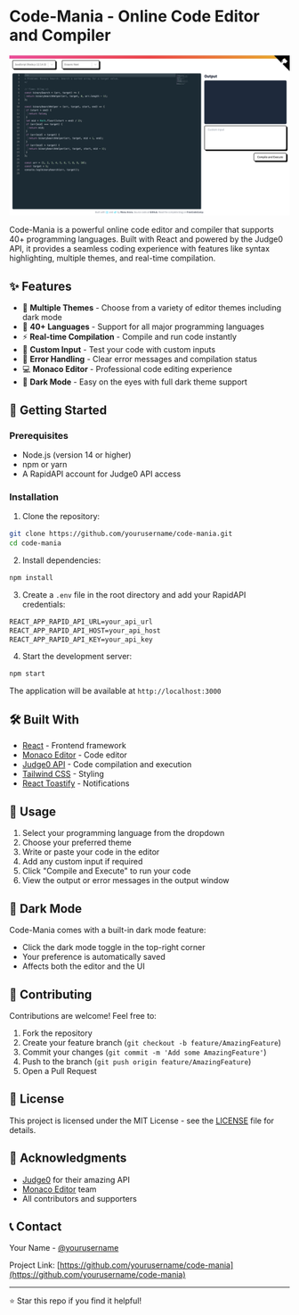# Code-Mania - Online Code Editor and Compiler

![Code-Mania](demo.png)

Code-Mania is a powerful online code editor and compiler that supports 40+ programming languages. Built with React and powered by the Judge0 API, it provides a seamless coding experience with features like syntax highlighting, multiple themes, and real-time compilation.

## ✨ Features

- 🎨 **Multiple Themes** - Choose from a variety of editor themes including dark mode
- 🌈 **40+ Languages** - Support for all major programming languages
- ⚡ **Real-time Compilation** - Compile and run code instantly
- 📝 **Custom Input** - Test your code with custom inputs
- 🎯 **Error Handling** - Clear error messages and compilation status
- 💻 **Monaco Editor** - Professional code editing experience
- 🌙 **Dark Mode** - Easy on the eyes with full dark theme support

## 🚀 Getting Started

### Prerequisites

- Node.js (version 14 or higher)
- npm or yarn
- A RapidAPI account for Judge0 API access

### Installation

1. Clone the repository:
```bash
git clone https://github.com/yourusername/code-mania.git
cd code-mania
```

2. Install dependencies:
```bash
npm install
```

3. Create a `.env` file in the root directory and add your RapidAPI credentials:
```env
REACT_APP_RAPID_API_URL=your_api_url
REACT_APP_RAPID_API_HOST=your_api_host
REACT_APP_RAPID_API_KEY=your_api_key
```

4. Start the development server:
```bash
npm start
```

The application will be available at `http://localhost:3000`

## 🛠️ Built With

- [React](https://reactjs.org/) - Frontend framework
- [Monaco Editor](https://microsoft.github.io/monaco-editor/) - Code editor
- [Judge0 API](https://judge0.com/) - Code compilation and execution
- [Tailwind CSS](https://tailwindcss.com/) - Styling
- [React Toastify](https://fkhadra.github.io/react-toastify/) - Notifications

## 📝 Usage

1. Select your programming language from the dropdown
2. Choose your preferred theme
3. Write or paste your code in the editor
4. Add any custom input if required
5. Click "Compile and Execute" to run your code
6. View the output or error messages in the output window

## 🌙 Dark Mode

Code-Mania comes with a built-in dark mode feature:
- Click the dark mode toggle in the top-right corner
- Your preference is automatically saved
- Affects both the editor and the UI

## 🤝 Contributing

Contributions are welcome! Feel free to:

1. Fork the repository
2. Create your feature branch (`git checkout -b feature/AmazingFeature`)
3. Commit your changes (`git commit -m 'Add some AmazingFeature'`)
4. Push to the branch (`git push origin feature/AmazingFeature`)
5. Open a Pull Request

## 📄 License

This project is licensed under the MIT License - see the [LICENSE](LICENSE) file for details.

## 🙏 Acknowledgments

- [Judge0](https://judge0.com/) for their amazing API
- [Monaco Editor](https://microsoft.github.io/monaco-editor/) team
- All contributors and supporters

## 📞 Contact

Your Name - [@yourusername](https://twitter.com/yourusername)

Project Link: [https://github.com/yourusername/code-mania](https://github.com/yourusername/code-mania)

---
⭐️ Star this repo if you find it helpful!
